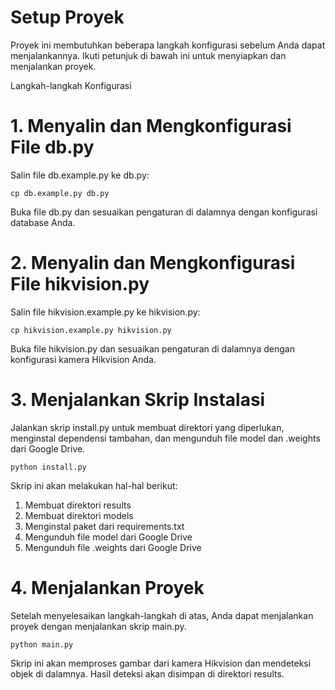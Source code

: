 # Setup Proyek
Proyek ini membutuhkan beberapa langkah konfigurasi sebelum Anda dapat menjalankannya. Ikuti petunjuk di bawah ini untuk menyiapkan dan menjalankan proyek.

Langkah-langkah Konfigurasi
# 1. Menyalin dan Mengkonfigurasi File db.py
Salin file db.example.py ke db.py:

```cp db.example.py db.py```

Buka file db.py dan sesuaikan pengaturan di dalamnya dengan konfigurasi database Anda.

# 2. Menyalin dan Mengkonfigurasi File hikvision.py

Salin file hikvision.example.py ke hikvision.py:

```cp hikvision.example.py hikvision.py```

Buka file hikvision.py dan sesuaikan pengaturan di dalamnya dengan konfigurasi kamera Hikvision Anda.

# 3. Menjalankan Skrip Instalasi

Jalankan skrip install.py untuk membuat direktori yang diperlukan, menginstal dependensi tambahan, dan mengunduh file model dan .weights dari Google Drive.

```python install.py```

Skrip ini akan melakukan hal-hal berikut:

1. Membuat direktori results
2. Membuat direktori models
3. Menginstal paket dari requirements.txt
4. Mengunduh file model dari Google Drive
5. Mengunduh file .weights dari Google Drive

# 4. Menjalankan Proyek
Setelah menyelesaikan langkah-langkah di atas, Anda dapat menjalankan proyek dengan menjalankan skrip main.py.

```python main.py```

Skrip ini akan memproses gambar dari kamera Hikvision dan mendeteksi objek di dalamnya. Hasil deteksi akan disimpan di direktori results.